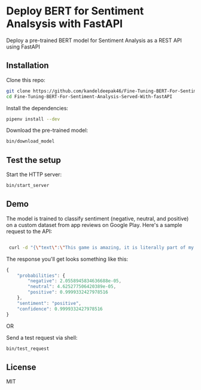 # Deploy BERT for Sentiment Analsysis with FastAPI

Deploy a pre-trained BERT model for Sentiment Analysis as a REST API using FastAPI



## Installation

Clone this repo:

```sh
git clone https://github.com/kandeldeepak46/Fine-Tuning-BERT-For-Sentiment-Analysis-Served-With-fastAPI.git
cd Fine-Tuning-BERT-For-Sentiment-Analysis-Served-With-fastAPI
```

Install the dependencies:

```sh
pipenv install --dev
```

Download the pre-trained model:

```sh
bin/download_model
```

## Test the setup

Start the HTTP server:

```sh
bin/start_server
```


## Demo

The model is trained to classify sentiment (negative, neutral, and positive) on a custom dataset from app reviews on Google Play. Here's a sample request to the API:

```bash

 curl -d "{\"text\":\"This game is amazing, it is literally part of my childhood. It works well with hand eye coordination, and might even help with reflexes (not positive, just a guess)This game can keep you interested for hours,and has a lot of small things to work for! I really like the way the game has been moving as of update.\"}" -X POST http://localhost:8000/predict
```

The response you'll get looks something like this:

```js
{
    "probabilities": {
        "negative": 2.0558945834636688e-05,
        "neutral": 4.625277506420389e-05,
        "positive": 0.9999332427978516
    },
    "sentiment": "positive",
    "confidence": 0.9999332427978516
}
```
OR

Send a test request via shell:

```sh
bin/test_request
```

## License

MIT
